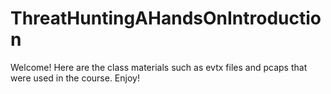 # ThreatHuntingAHandsOnIntroduction

Welcome! Here are the class materials such as evtx files and pcaps that were used in the course. Enjoy!
